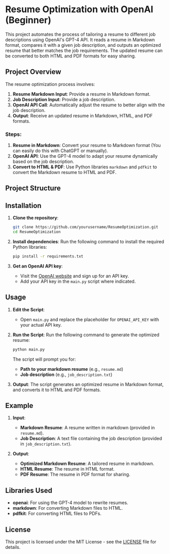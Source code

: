 # Resume Optimization with OpenAI (Beginner)

This project automates the process of tailoring a resume to different job descriptions using OpenAI's GPT-4 API. It reads a resume in Markdown format, compares it with a given job description, and outputs an optimized resume that better matches the job requirements. The updated resume can be converted to both HTML and PDF formats for easy sharing.

## Project Overview

The resume optimization process involves:
1. **Resume Markdown Input**: Provide a resume in Markdown format.
2. **Job Description Input**: Provide a job description.
3. **OpenAI API Call**: Automatically adjust the resume to better align with the job description.
4. **Output**: Receive an updated resume in Markdown, HTML, and PDF formats.

### Steps:
1. **Resume in Markdown**: Convert your resume to Markdown format (You can easily do this with ChatGPT or manually).
2. **OpenAI API**: Use the GPT-4 model to adapt your resume dynamically based on the job description.
3. **Convert to HTML & PDF**: Use Python libraries `markdown` and `pdfkit` to convert the Markdown resume to HTML and PDF.

## Project Structure



## Installation

1. **Clone the repository**:
    ```bash
    git clone https://github.com/yourusername/ResumeOptimization.git
    cd ResumeOptimization
    ```

2. **Install dependencies**:
    Run the following command to install the required Python libraries:
    ```bash
    pip install -r requirements.txt
    ```

3. **Get an OpenAI API key**:
    - Visit the [OpenAI website](https://beta.openai.com/signup/) and sign up for an API key.
    - Add your API key in the `main.py` script where indicated.

## Usage

1. **Edit the Script**:
    - Open `main.py` and replace the placeholder for `OPENAI_API_KEY` with your actual API key.
  
2. **Run the Script**:
    Run the following command to generate the optimized resume:
    ```bash
    python main.py
    ```

    The script will prompt you for:
    - **Path to your markdown resume** (e.g., `resume.md`)
    - **Job description** (e.g., `job_description.txt`)

3. **Output**:
    The script generates an optimized resume in Markdown format, and converts it to HTML and PDF formats.

## Example

1. **Input**:
    - **Markdown Resume**: A resume written in markdown (provided in `resume.md`).
    - **Job Description**: A text file containing the job description (provided in `job_description.txt`).

2. **Output**:
    - **Optimized Markdown Resume**: A tailored resume in markdown.
    - **HTML Resume**: The resume in HTML format.
    - **PDF Resume**: The resume in PDF format for sharing.

## Libraries Used
- **openai**: For using the GPT-4 model to rewrite resumes.
- **markdown**: For converting Markdown files to HTML.
- **pdfkit**: For converting HTML files to PDFs.

## License
This project is licensed under the MIT License - see the [LICENSE](LICENSE) file for details.

